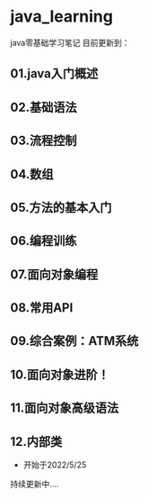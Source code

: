 # java_learning
java零基础学习笔记 目前更新到：
## 01.java入门概述
## 02.基础语法
## 03.流程控制
## 04.数组
## 05.方法的基本入门
## 06.编程训练
## 07.面向对象编程
## 08.常用API
## 09.综合案例：ATM系统
## 10.面向对象进阶！
## 11.面向对象高级语法
## 12.内部类
* 开始于2022/5/25

持续更新中....
